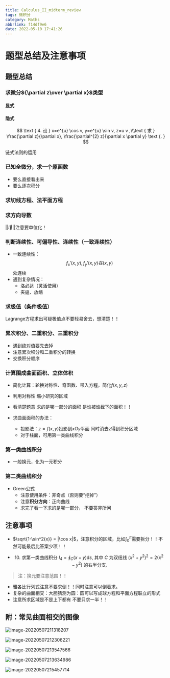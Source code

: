 ```yaml
---
title: Calculus_II_midterm_review
tags: 微积分
category: Maths
abbrlink: f14df9e6
date: 2022-05-10 17:41:26
---
```


# 题型总结及注意事项

## 题型总结

### 求微分${\partial z\over \partial x}$类型

#### 显式

#### 隐式

$$
\text { 4. 设 } x=e^{u} \cos v, y=e^{u} \sin v, z=u v ,\\\text { 求 } \frac{\partial z}{\partial x}, \frac{\partial^{2} z}{\partial x \partial y} \text {. }
$$

链式法则的运用

### 已知全微分，求一个原函数

- 要么直接看出来
- 要么逐次积分

### 求切线方程、法平面方程

### 求方向导数

$||\vec{l}||$注意要单位化！

### 判断连续性、可偏导性、连续性（一致连续性）

- 一致连续性：$$f_x'(x,y),f_y'(x,y)在(x,y)$$处连续
- 遇到复杂情况：
  - 洛必达（灵活使用）
  - 夹逼、放缩

### 求极值（条件极值）

Lagrange方程求出可疑极值点不要轻易舍去，想清楚！！

### 累次积分、二重积分、三重积分

- 遇到绝对值要先去掉
- 注意累次积分和二重积分的转换
- 交换积分顺序

### 计算围成曲面面积、立体体积

- 简化计算：轮换对称性、奇函数、带入方程，简化$f(x,y,z)$

- 利用对称性 缩小研究的区域
- 看清楚题意 求的是哪一部分的面积 是谁被谁截下的面积！！
- 求曲面面积的办法：
  - 投影法：$z=f(x,y)$投影到$xOy$平面 同时消去z得到积分区域
  - 对于柱面，可用第一类曲线积分

### 第一类曲线积分

- 一般换元，化为一元积分

### 第二类曲线积分

- Green公式
  - 注意使用条件：非奇点（否则要“挖掉”）
  - 注意**积分方向**：正向曲线
  - 求完了看一下求的是哪一部分， 不要答非所问

## 注意事项

- $\sqrt{1-\sin^2{x}} = |\cos x|$，注意积分的区域，比如$\int_0^\pi$需要拆分！！不然可能最后比答案少项！！

- $$
  \text { 10. 求第一类曲线积分 } I_{4}=\oint_{C}(x+y) \mathrm{d} s \text {, 其中 } C \text { 为双纽线 }\left(x^{2}+y^{2}\right)^{2}=2\left(x^{2}-y^{2}\right) \text { 的右半分支. }
  $$

> 注：换元要注意范围！！

- 雅各比行列式注意不要求倒！！同时注意可以倒着求。
- 复杂的曲面相交：大胆猜测为圆：圆可以写成球方程和平面方程联立的形式
- 注意所求区域是不是上下都有 不要只求一半！！

## 附：常见曲面相交的图像

![image-20220507211318207](https://yunzinan-pic-bed.oss-cn-nanjing.aliyuncs.com/2022/05/image-20220507211318207.png)

![image-20220507212306221](https://yunzinan-pic-bed.oss-cn-nanjing.aliyuncs.com/2022/05/image-20220507212306221.png)

![image-20220507213547566](https://yunzinan-pic-bed.oss-cn-nanjing.aliyuncs.com/2022/05/image-20220507213547566.png)

![image-20220507213634986](https://yunzinan-pic-bed.oss-cn-nanjing.aliyuncs.com/2022/05/image-20220507213634986.png)

![image-20220507215457714](https://yunzinan-pic-bed.oss-cn-nanjing.aliyuncs.com/2022/05/image-20220507215457714.png)
